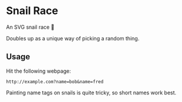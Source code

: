 # Snail Race

An SVG snail race :snail:

Doubles up as a unique way of picking a random thing.

## Usage

Hit the following webpage:

```
http://example.com?name=bob&name=fred
```

Painting name tags on snails is quite tricky, so short names work best.
